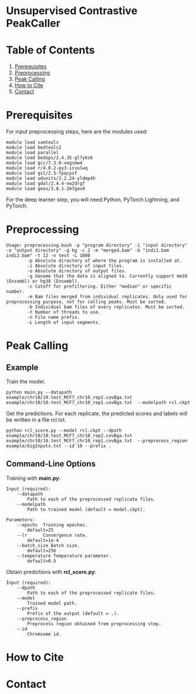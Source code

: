 # Unsupervised Contrastive PeakCaller

# Table of Contents
1. [Prerequisites](#prerequisites)
1. [Preprocessing](#preprocessing)
1. [Peak Calling](#peakcalling)
1. [How to Cite](#cite)
1. [Contact](#contact)

# Prerequisites <a name = "prerequisites" />
For input preprocessing steps, here are the modules used:
```
module load samtools
module load bedtools2
module load parallel
module load bedops/2.4.35-gl7y6z6
module load gcc/7.3.0-xegsmw4
module load r/4.0.2-py3-icvulwq
module load gsl/2.5-fpqcpxf
module load udunits/2.2.24-yldmp4h
module load gdal/2.4.4-nw2drgf
module load geos/3.8.1-2m7gav4
```
For the deep learner step, you will need Python, PyTorch Lightning, and PyTorch.

# Preprocessing <a name = "preprocessing" />
```
Usage: preprocessing.bash -p "program directory" -i "input directory" -o "output directory" -g hg -c 2 -m "merged.bam" -b "indi1.bam indi2.bam" -t 12 -n test -L 1000
        -p Absolute directory of where the program is installed at.
        -i Absolute directory of input files.
        -o Absolute directory of output files.
        -g Genome that the data is aligned to. Currently support mm10 (Ensembl) or hg38 (Ensembl).
        -c Cutoff for prefiltering. Either "median" or specific number.
        -m Bam files merged from individual replicates. Only used for preprocessing purpose, not for calling peaks. Must be sorted.
        -b Individual bam files of every replicates. Must be sorted.
        -t Number of threads to use.
        -n File name prefix.
        -L Length of input segments.
```

# Peak Calling <a name = "peakcalling" />

## Example

Train the model.

```
python main.py --datapath example/chr10/10.test_MCF7_chr10_rep2.covBga.txt example/chr10/10.test_MCF7_chr10_rep1.covBga.txt  --modelpath rcl.ckpt
```

Get the predictions. For each replicate, the predicted scores and labels will be written in a file rcl.txt.

```
python rcl_score.py --model rcl.ckpt --dpath example/chr10/10.test_MCF7_chr10_rep2.covBga.txt example/chr10/10.test_MCF7_chr10_rep1.covBga.txt  --preprocess_region example/bigInputs.txt --id 10 --prefix .
```

## Command-Line Options

Training with **main.py**: 

```
Input (required):
    --datapath 
        Path to each of the preprocessed replicate files.
    --modelpath
        Path to trained model (default = model.ckpt).

Parameters:
    --epochs  Training epoches.
        default=25
    --lr      Convergence rate.
        default=1e-4
    --batch_size Batch size.
        default=256
    --temperature Temperature parameter.
        default=0.5
```

Obtain predictions with **rcl_score.py**:

```
Input (required):
    --dpath
        Path to each of the preprocessed replicate files.
    --model
        Trained model path.
    --prefix
        Prefix of the output (default = .).
    --preprocess_region
        Preprocess region obtained from preprocessing step.
    --id
        Chromsome id.
```

# How to Cite <a name = "cite" />

# Contact <a name = "contact" />
